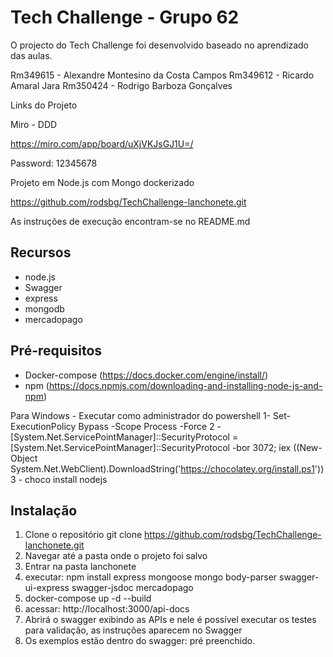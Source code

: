 # Tech Challenge - Grupo 62

O projecto do Tech Challenge foi desenvolvido baseado no aprendizado das aulas.

Rm349615 - Alexandre Montesino da Costa Campos
Rm349612 - Ricardo Amaral Jara
Rm350424 - Rodrigo Barboza Gonçalves


Links do Projeto

Miro - DDD 

https://miro.com/app/board/uXjVKJsGJ1U=/ 

Password: 12345678

Projeto em Node.js com Mongo dockerizado

https://github.com/rodsbg/TechChallenge-lanchonete.git

As instruções de execução encontram-se no README.md


## Recursos

- node.js
- Swagger
- express
- mongodb
- mercadopago

## Pré-requisitos

- Docker-compose (https://docs.docker.com/engine/install/)
- npm (https://docs.npmjs.com/downloading-and-installing-node-js-and-npm)

Para Windows -
Executar como administrador do powershell
1- Set-ExecutionPolicy Bypass -Scope Process -Force
2 - [System.Net.ServicePointManager]::SecurityProtocol = [System.Net.ServicePointManager]::SecurityProtocol -bor 3072; iex ((New-Object System.Net.WebClient).DownloadString('https://chocolatey.org/install.ps1'))
3 - choco install nodejs

## Instalação

1. Clone o repositório
   git clone https://github.com/rodsbg/TechChallenge-lanchonete.git
2. Navegar até a pasta onde o projeto foi salvo
3. Entrar na pasta lanchonete
4. executar: npm install express mongoose mongo body-parser swagger-ui-express swagger-jsdoc mercadopago
5. docker-compose up -d --build
6. acessar: http://localhost:3000/api-docs
7. Abrirá o swagger exibindo as APIs e nele é possível executar os testes para validação, as instruções aparecem no Swagger
8. Os exemplos estão dentro do swagger: pré preenchido.


